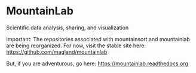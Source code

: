 # MountainLab

Scientific data analysis, sharing, and visualization

Important: The repositories associated with mountainsort and mountainlab are being reorganized. For now, visit the stable site here: https://github.com/magland/mountainlab

But, if you are adventurous, go here: https://mountainlab.readthedocs.org
